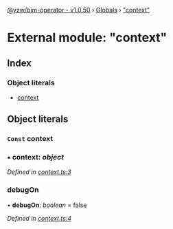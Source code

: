 [@yzw/bim-operator - v1.0.50](../README.md) › [Globals](../globals.md) › ["context"](_context_.md)

# External module: "context"

## Index

### Object literals

* [context](_context_.md#const-context)

## Object literals

### `Const` context

### ▪ **context**: *object*

*Defined in [context.ts:3](https://github.com/youkaisteve/bim-operator/blob/902514b/src/context.ts#L3)*

###  debugOn

• **debugOn**: *boolean* = false

*Defined in [context.ts:4](https://github.com/youkaisteve/bim-operator/blob/902514b/src/context.ts#L4)*
